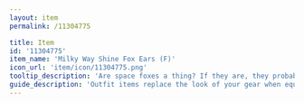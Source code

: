 ```yaml
---
layout: item
permalink: /11304775

title: Item
id: '11304775'
item_name: 'Milky Way Shine Fox Ears (F)'
icon_url: 'item/icon/11304775.png'
tooltip_description: 'Are space foxes a thing? If they are, they probably have ears like these.'
guide_description: 'Outfit items replace the look of your gear when equipped.'
---
```

